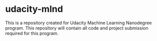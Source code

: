 # udacity-mlnd
This is a repository created for Udacity Machine Learning Nanodegree program. 
This repository will contain all code and project submission required for this program. 
